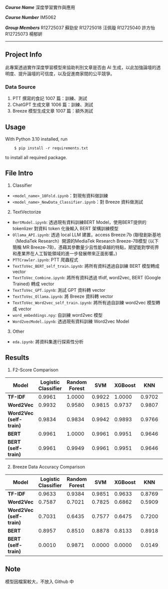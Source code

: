 ***Course Name***
深度學習實作與應用

***Course Number***
IM5062

***Group Members***
R12725037 蘇勁安
R12725018 汪佩璇
R12725040 許方怡
R12725073 楊郁姸

---
## Project Info

此專案透過實作深度學習模型來協助判別文章是否由 AI 生成，以此加強論壇的透明度、提升論壇的可信度，以及促進商家間的公平競爭。

### Data Source
1. PTT 撰寫的食記 1007 篇：訓練、測試
2. ChatGPT 生成文章 1006 篇：訓練、測試
3. Breeze 模型生成文章 1007 篇：額外測試

## Usage
With Python 3.10 installed, run

```shell
    $ pip install -r requirements.txt
```

to install all required package.

## File Intro

1. Classifier

- `<model_name>_10Fold.ipynb`：對現有資料做訓練
- `<model_name>_NewData_Classifier.ipynb`：對 Breeze 資料做測試

2. TextVectorize
- `BertModel.ipynb`: 透過現有資料訓練BERT Model，使用BERT提供的 tokenlizer 對資料 token 化後輸入 BERT 架構訓練模型
- `Ollama_API.ipynb`: 透過 local LLM 建置，access Breeze:7b (聯發創新基地（MediaTek Research）開源的MediaTek Research Breeze-7B模型 (以下簡稱 MR Breeze-7B)，憑藉其參數量少且性能卓越的特點，期望能對學術界和產業界在人工智能領域的進一步發展帶來正面影響。)
- `PTTCrawler.ipynb`: PTT 爬蟲程式
- `TextToVec_BERT_self_train.ipynb`: 將所有資料透過自訓練 BERT 模型轉成 vector
- `TextToVec_Combine.ipynb`: 將所有資料透過 tfidf, word2vec, BERT (Google Trained) 轉成 vector
- `TextToVec_GPT.ipynb`: 測試 GPT 資料轉 vector
- `TextToVec_Ollama.ipynb`: 將 Breeze 資料轉 vector
- `TextToVec_Word2vec_self_train.ipynb`: 將所有過自訓練 word2vec 模型轉成 vector
- `word_embeddings.npy`: 自訓練 word2vec 模型
- `Word2vecModel.ipynb`: 透過現有資料訓練 Word2vec Model

3. Other
- `eda.ipynb`: 將資料集進行探索性分析

## Results
1. F2-Score Comparison

| Model                  | Logistic Classifier | Random Forest | SVM   | XGBoost | KNN   | MLP   | GRU   |
|------------------------|---------------------|---------------|-------|---------|-------|-------|-------|
| **TF-IDF**             | 0.9961              | 1.0000        | 0.9922| 1.0000  | 0.9702| 0.9865| 0.9922|
| **Word2Vec**           | 0.9932              | 0.9580        | 0.9815| 0.9737  | 0.9807| 0.9883| 0.9844|
| **Word2Vec (self-train)** | 0.9834          | 0.9834        | 0.9942| 0.9893  | 0.9766| 0.9961| 0.9951|
| **BERT**               | 0.9961              | 1.0000        | 0.9961| 0.9951  | 0.9646| 0.9961| 1.0000|
| **BERT (self-train)**  | 0.9961              | 0.9949        | 0.9961| 0.9951  | 0.9646| 1.0000| 1.0000|

2. Breeze Data Accuracy Comparison

| Model                  | Logistic Classifier | Random Forest | SVM   | XGBoost | KNN   | MLP   | GRU   |
|------------------------|---------------------|---------------|-------|---------|-------|-------|-------|
| **TF-IDF**             | 0.9633              | 0.9384        | 0.9851| 0.9633  | 0.8769| 0.6802| 0.9772|
| **Word2Vec**           | 0.7587              | 0.7021        | 0.7825| 0.6862  | 0.5909| 0.7627| 0.7239|
| **Word2Vec (self-train)** | 0.7031          | 0.6435        | 0.7577| 0.6475  | 0.7200| 0.7676| 0.6931|
| **BERT**               | 0.8957              | 0.8510        | 0.8878| 0.8133  | 0.8918| 0.8342| 0.8272|
| **BERT (self-train)**  | 0.0010              | 0.9871        | 0.0000| 0.0000  | 0.0149| 0.9990| 0.9990|

## Note
模型因檔案較大，不放入 Github 中